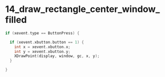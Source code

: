 14_draw_rectangle_center_window_filled
======================================

```c
if (xevent.type == ButtonPress) {

  if (xevent.xbutton.button == 1) {
    int x = xevent.xbutton.x;
    int y = xevent.xbutton.y;
    XDrawPoint(display, window, gc, x, y);
  }

}
```
